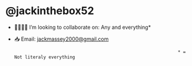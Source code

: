 # @jackinthebox52
- :family_man_man_boy_boy: I’m looking to collaborate on: Any and everything*
- :inbox_tray: Email: jackmassey2000@gmail.com

                                                                    * = Not literaly everything
